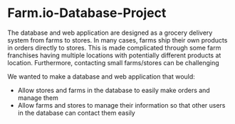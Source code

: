 # Farm.io-Database-Project

The database and web application are designed as a grocery delivery system from farms to stores. In many cases, farms ship their own products in orders directly to stores. This is made complicated through some farm franchises having multiple locations with potentially different products at location. Furthermore, contacting small farms/stores can be challenging

We wanted to make a database and web application that would:
 - Allow stores and farms in the database to easily make orders and manage them
 - Allow farms and stores to manage their information so that other users in the database can contact them easily
